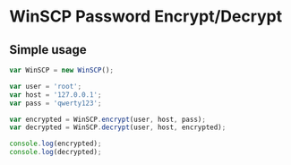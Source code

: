 # WinSCP Password Encrypt/Decrypt

## Simple usage

```javascript
var WinSCP = new WinSCP();

var user = 'root';
var host = '127.0.0.1';
var pass = 'qwerty123';

var encrypted = WinSCP.encrypt(user, host, pass);
var decrypted = WinSCP.decrypt(user, host, encrypted);

console.log(encrypted);
console.log(decrypted);
